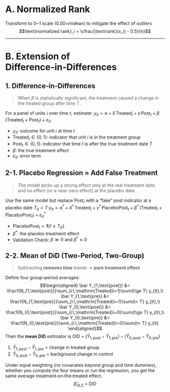 # A. Normalized Rank

Transform to 0~1 scale (0.50=midean) to mitigate the effect of outliers
$$\text{normalized rank}_i = \cfrac{\text{rank}(x_i) - 0.5}{n}$$


---

# B. Extension of Difference‑in‑Differences 
## 1. Difference‑in‑Differences 

> When $\beta$ is statistically significant, the treatment caused a change in the treated group after time $T$.

For a panel of units $i$ over time $t$, estimate:
$y_{it} = \alpha + \delta\,\mathrm{Treated}_i + \gamma\,\mathrm{Post}_t + \beta\,( \mathrm{Treated}_i \times \mathrm{Post}_t ) + \varepsilon_{it}$
- $y_{it}$: outcome for unit $i$ at time $t$
- $\mathrm{Treated}_i\in\{0,1\}$: indicator that unit $i$ is in the treatment group
- $\mathrm{Post}_t\in\{0,1\}$: indicator that time $t$ is after the true treatment date $T$
- $\beta$: the true treatment effect
- $\varepsilon_{it}$: error term

## 2-1. Placebo Regression = Add False Treatment

> The model picks up a strong effect only at the real treatment date, and no effect (or a near-zero effect) at the placebo date.

Use the same model but replace $\mathrm{Post}_t$ with a “fake” post indicator at a placebo date $T_0 < T$:$y_{it} = \alpha^* + \delta^*\,\mathrm{Treated}_i + \gamma^*\,\mathrm{PlaceboPost}_t + \beta^*\,(\mathrm{Treated}_i \times \mathrm{PlaceboPost}_t) + \varepsilon_{it}^*$
- $\mathrm{PlaceboPost}_t = \mathbf{1}\{t \ge T_0\}$
- $\beta^*$: the placebo treatment effect
- Validation Check: $\beta \gg 0 \ \text{and}\  \beta^* \approx 0$


## 2-2. Mean of DiD (Two-Period, Two-Group)

> Subtracting **removes time** trends → **pure treatment effect**

Define four group–period averages:
$$\begin{aligned} \bar Y_{1,\text{post}} &= \frac1{N_{1,\text{post}}}\sum_{i:\,\mathrm{Treated}i=1}\sum{t\ge T} y_{it},\\ \bar Y_{1,\text{pre}} &= \frac1{N_{1,\text{pre}}}\sum_{i:\,\mathrm{Treated}i=1}\sum{t< T} y_{it},\\ \bar Y_{0,\text{post}} &= \frac1{N_{0,\text{post}}}\sum_{i:\,\mathrm{Treated}i=0}\sum{t\ge T} y_{it},\\ \bar Y_{0,\text{pre}} &= \frac1{N_{0,\text{pre}}}\sum_{i:\,\mathrm{Treated}i=0}\sum{t< T} y_{it}. \end{aligned}$$
Then the **mean DiD** estimator is 
	$\text{DID} \;=\; \bigl(\bar Y_{1,\text{post}} - \bar Y_{1,\text{pre}}\bigr) \;-\; \bigl(\bar Y_{0,\text{post}} - \bar Y_{0,\text{pre}}\bigr)$
1. $\bar Y_{1,\text{post}} - \bar Y_{1,\text{pre}}$ = change in treated group
2. $\bar Y_{0,\text{post}} - \bar Y_{0,\text{pre}}$ = background change in control

Under equal weighting (no covariates beyond group and time dummies), 
whether you compute the four means or run the regression, 
you get the same average treatment‐on‐the‐treated effect.
$$\hat\beta_{\text{OLS}} \;=\; \text{DID}$$
